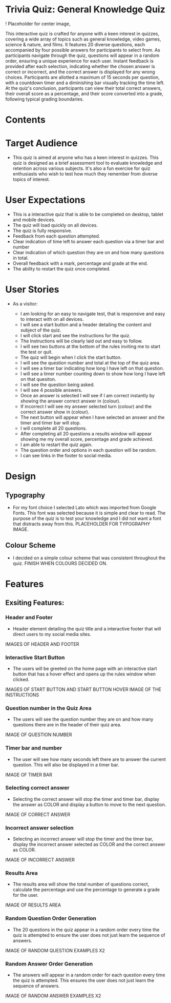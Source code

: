 # Trivia Quiz: General Knowledge Quiz

! Placeholder for center image, 

This interactive quiz is crafted for anyone with a keen interest in quizzes, covering a wide array of topics such as general knowledge, video games, science & nature, and films. It features 20 diverse questions, each accompanied by four possible answers for participants to select from. As participants navigate through the quiz, questions will appear in a random order, ensuring a unique experience for each user. Instant feedback is provided after each selection, indicating whether the chosen answer is correct or incorrect, and the correct answer is displayed for any wrong choices. Participants are allotted a maximum of 15 seconds per question, with a countdown timer and a diminishing bar visually tracking the time left. At the quiz's conclusion, participants can view their total correct answers, their overall score as a percentage, and their score converted into a grade, following typical grading boundaries.

# Contents


# Target Audience 
*   This quiz is aimed at anyone who has a keen interest in quizzes. This quiz is designed as a brief assessment tool to evaluate knowledge and retention across various subjects. It's also a fun exercise for quiz enthusiasts who wish to test how much they remember from diverse topics of interest.

# User Expectations
*   This is a interactive quiz that is able to be completed on desktop, tablet and mobile devices.
*   The quiz will load quickly on all devices.
*   The quiz is fully responsive.
*   Feedback from each question attempted.
*   Clear indication of time left to answer each question via a timer bar and number
*   Clear indication of which question they are on and how many questions in total. 
*   Overall feedback with a mark, percentage and grade at the end.
*   The ability to restart the quiz once completed.

# User Stories

* As a visitor:

    * I am looking for an easy to navigate test, that is responsive and easy to interact with on all devices.
    * I will see a start button and a header detailing the content and subject of the quiz.
    * I will click start and see the instructions for the quiz.
    * The Instructions will be clearly laid out and easy to follow.
    * I will see two buttons at the bottom of the rules inviting me to start the test or quit.
    * The quiz will begin when I click the start button.
    * I will see the question number and total at the top of the quiz area.
    * I will see a timer bar indicating how long I have left on that question.
    * I will see a timer number counting down to show how long I have left on that quesiton.
    * I will see the question being asked.
    * I will see 4 possible answers.
    * Once an answer is selected I will see if I am correct instantly by showing the answer correct answer in (colour).
    * If incorrect I will see my answer selected turn (colour) and the correct answer show in (colour).
    * The next button will appear when I have selected an answer and the timer and timer bar will stop.
    * I will complete all 20 questions.
    * After completing all 20 questions a results window will appear showing me my overall score, percentage and grade achieved.
    * I am able to restart the quiz again.
    * The question order and options in each question will be random.
    * I can see links in the footer to social media. 

# Design

## Typography
*   For my font choice I selected Lato which was imported from Google Fonts. This font was selected because it is simple and clear to read. The purpose of the quiz is to test your knowledge and I did not want a font that distracts away from this. PLACEHOLDER FOR TYPOGRAPHY IMAGE.

## Colour Scheme
- I decided on a simple colour scheme that was consistent throughout the quiz. FINISH WHEN COLOURS DECIDED ON.


# Features

## Exsiting Features:

### Header and Footer
*   Header element detailing the quiz title and a interactive footer that will direct users to my social media sites.

IMAGES OF HEADER AND FOOTER


### Interactive Start Button
*   The users will be greeted on the home page with an interactive start button that has a hover effect and opens up the rules window when clicked.

IMAGES OF START BUTTON AND START BUTTON HOVER
IMAGE OF THE INSTRUCTIONS

### Question number in the Quiz Area
*   The users will see the question number they are on and how many questions there are in the header of their quiz area.

IMAGE OF QUESTION NUMBER

### Timer bar and number
*   The user will see how many seconds left there are to answer the current question. This will also be displayed in a timer bar.

IMAGE OF TIMER BAR

### Selecting correct answer 
*   Selecting the correct answer will stop the timer and timer bar, display the answer as COLOR and display a button to move to the next question.

IMAGE OF CORRECT ANSWER

### Incorrect answer selection
*   Selecting an incorrect answer will stop the timer and the timer bar, display the incorrect answer selected as COLOR and the correct answer as COLOR.

IMAGE OF INCORRECT ANSWER

### Results Area
*   The results area will show the total number of questions correct, calculate the percentage and use the percentage to generate a grade for the user.

IMAGE OF RESULTS AREA

### Random Question Order Generation
*   The 20 questions in the quiz appear in a random order every time the quiz is attempted to ensure the user does not just learn the sequence of answers.

IMAGE OF RANDOM QUESTION EXAMPLES X2

### Random Answer Order Generation
*   The answers will appear in a random order for each question every time the quiz is attempted. This ensures the user does not just learn the sequence of answers.

IMAGE OF RANDOM ANSWER EXAMPLES X2
